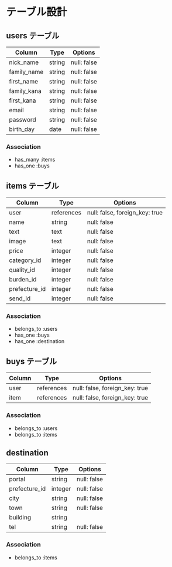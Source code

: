 # テーブル設計

## users テーブル

| Column      | Type   | Options     |
|-------------|--------|-------------|
| nick_name   | string | null: false |
| family_name | string | null: false |
| first_name  | string | null: false |
| family_kana | string | null: false |
| first_kana  | string | null: false |
| email       | string | null: false |
| password    | string | null: false |
| birth_day   | date   | null: false |

### Association
- has_many :items
- has_one :buys


## items テーブル
| Column         | Type       | Options                        |
|----------------|------------|--------------------------------|
| user           | references | null: false, foreign_key: true |
| name           | string     | null: false                    |
| text           | text       | null: false                    |
| image          | text       | null: false                    |
| price          | integer    | null: false                    |
| category_id    | integer    | null: false                    |
| quality_id     | integer    | null: false                    |
| burden_id      | integer    | null: false                    |
| prefecture_id  | integer    | null: false                    |
| send_id        | integer    | null: false                    |

### Association
- belongs_to :users
- has_one    :buys
- has_one    :destination


## buys テーブル
| Column | Type       | Options                        |
|--------|------------|--------------------------------|
| user   | references | null: false, foreign_key: true |
| item   | references | null: false, foreign_key: true |

### Association
- belongs_to :users
- belongs_to :items


## destination
| Column        | Type    | Options                        |
|---------------|---------|--------------------------------|
| portal        | string  | null: false                    |
| prefecture_id | integer | null: false                    |
| city          | string  | null: false                    |
| town          | string  | null: false                    |
| building      | string  |                                |
| tel           | string  | null: false                    |

### Association
- belongs_to :items
